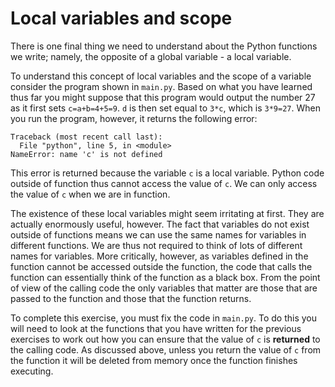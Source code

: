 # Local variables and scope

There is one final thing we need to understand about the Python functions we write; namely, the opposite of a global variable - a local variable.  

To understand this concept of local variables and the scope of a variable consider the program shown in `main.py`.  Based on what you have learned thus far you might suppose that this program would output the number 27 as it first sets `c=a+b=4+5=9`.  `d` is then set equal to `3*c`, which is `3*9=27`.  When you run the program, however, it returns the following error:

````
Traceback (most recent call last):   
  File "python", line 5, in <module> 
NameError: name 'c' is not defined  
````

This error is returned because the variable `c` is a local variable.  Python code outside of function thus cannot access the value of `c`.  We can only access the value of `c` when we are in function.

The existence of these local variables might seem irritating at first.  They are actually enormously useful, however.  The fact that variables do not exist outside of functions means we can use the same names for variables in different functions.  We are thus not required to think of lots of different names for variables.  More critically, however, as variables defined in the function cannot be accessed outside the function, the code that calls the function can essentially think of the function as a black box.  From the point of view of the calling code the only variables that matter are those that are passed to the function and those that the function returns. 

To complete this exercise, you must fix the code in `main.py`.  To do this you will need to look at the functions that you have written for the previous exercises to work out how you can ensure that the value of `c` is __returned__ to the calling code.  As discussed above, unless you return the value of `c` from the function it will be deleted from memory once the function finishes executing. 
